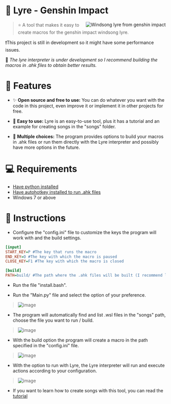 # 🎹 Lyre - Genshin Impact

<img src="https://github.com/nothazu/Lyre/assets/153567247/a5006f90-a6f2-488c-84b9-8c9073929a97" alt="Windsong lyre from genshin impact" align="right">

> ⭐ A tool that makes it easy to create macros for the genshin impact windsong lyre.

❗This project is still in development so it might have some performance issues. 

🧲 *The lyre interpreter is under development so I recommend building the macros in .ahk files to obtain better results.*

# 💫 Features
+ ✨ **Open source and free to use:** You can do whatever you want with the code in this project, even improve it or implement it in other projects for free.

+ 🍫 **Easy to use:** Lyre is an easy-to-use tool, plus it has a tutorial and an example for creating songs in the "songs" folder.

+ 🍃 **Multiple choices:** The program provides options to build your macros in .ahk files or run them directly with the Lyre interpreter and possibly have more options in the future.

# 💻 Requirements
+ [Have python installed](https://www.python.org/)
+ [Have autohotkey installed to run .ahk files](https://www.autohotkey.com/)
+ Windows 7 or above

# 📖 Instructions

+ Configure the "config.ini" file to customize the keys the program will work with and the build settings.
```ini
[input]
START_KEY=P #The key that runs the macro
END_KEY=O #The key with which the macro is paused
CLOSE_KEY=F1 #The key with which the macro is closed

[build]
PATH=build/ #The path where the .ahk files will be built (I recommend leaving it like this)
```

+ Run the file "install.bash".

+ Run the "Main.py" file and select the option of your preference.
> ![image](https://github.com/nothazu/Lyre/assets/153567247/bc1a0e91-1c7d-401d-8201-a2886678db3f)

+ The program will automatically find and list .wsl files in the "songs" path, choose the file you want to run / build.
> ![image](https://github.com/nothazu/Lyre/assets/153567247/a743362e-2e02-4cea-b6d7-e1ec06430730)

+ With the build option the program will create a macro in the path specified in the "config.ini" file.
> ![image](https://github.com/nothazu/Lyre/assets/153567247/b1a9d44b-d50b-408b-b947-510668a3219b)

+ With the option to run with Lyre, the Lyre interpreter will run and execute actions according to your configuration.
> ![image](https://github.com/nothazu/Lyre/assets/153567247/e9b0a8ec-502b-4f9e-b6ec-1636a37c26fc)

+ If you want to learn how to create songs with this tool, you can read the [tutorial](https://github.com/nothazu/Lyre/blob/main/songs/Tutorial.md)
